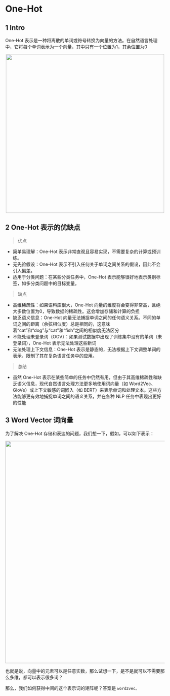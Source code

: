 #  One-Hot
## 1 Intro
One-Hot 表示是一种将离散的单词或符号转换为向量的方法。在自然语言处理中，它将每个单词表示为一个向量，其中只有一个位置为1，其余位置为0

<div align=center>
    <image src="imgs/onehot.png" width=500>
</div>


## 2 One-Hot 表示的优缺点
>优点
- 简单易理解：One-Hot 表示非常直观且容易实现，不需要复杂的计算或预训练。
- 无先验假设：One-Hot 表示不引入任何关于单词之间关系的假设，因此不会引入偏差。
- 适用于分类问题：在某些分类任务中，One-Hot 表示能够很好地表示类别标签，如多分类问题中的目标变量。

>缺点
- 高维稀疏性：如果语料库很大，One-Hot 向量的维度将会变得非常高，且绝大多数位置为0，导致数据的稀疏性。这会增加存储和计算的负担
- 缺乏语义信息：One-Hot 向量无法捕捉单词之间的任何语义关系。不同的单词之间的距离（余弦相似度）总是相同的，这意味着“cat”和“dog”与“cat”和“fish”之间的相似度无法区分
- 不能处理未登录词（OOV）：如果测试数据中出现了训练集中没有的单词（未登录词），One-Hot 表示无法处理这些新词
- 无法处理上下文信息：One-Hot 表示是静态的，无法根据上下文调整单词的表示，限制了其在复杂语言任务中的应用。

>总结
- 虽然 One-Hot 表示在某些简单的任务中仍然有用，但由于其高维稀疏性和缺乏语义信息，现代自然语言处理方法更多地使用词向量（如 Word2Vec、GloVe）或上下文敏感的词嵌入（如 BERT）来表示单词和处理文本。这些方法能够更有效地捕捉单词之间的语义关系，并在各种 NLP 任务中表现出更好的性能


## 3 Word Vector 词向量

为了解决 One-Hot 存储和表达的问题，我们想一下，假如，可以如下表示：

<div align=center>
    <image src="imgs/wordvec.png" width=700>
</div>

也就是说，向量中的元素可以是任意实数，那么试想一下，是不是就可以不需要那么多维，都可以表示很多词？

那么，我们如何获得中间的这个表示词的矩阵呢？答案是 `word2vec。`